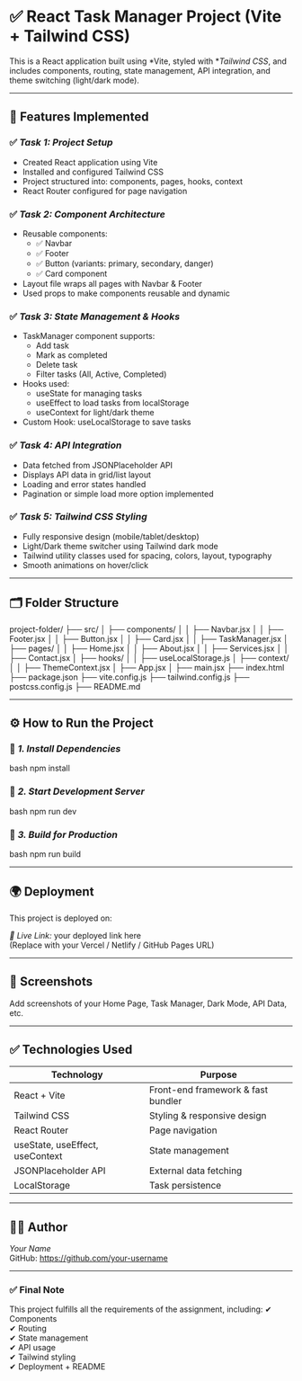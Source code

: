 # ✅ React Task Manager Project (Vite + Tailwind CSS)

This is a React application built using *Vite, styled with **Tailwind CSS*, and includes components, routing, state management, API integration, and theme switching (light/dark mode).

---

## 🚀 Features Implemented

### ✅ *Task 1: Project Setup*
- Created React application using Vite
- Installed and configured Tailwind CSS
- Project structured into: components, pages, hooks, context
- React Router configured for page navigation

### ✅ *Task 2: Component Architecture*
- Reusable components:
  - ✅ Navbar
  - ✅ Footer
  - ✅ Button (variants: primary, secondary, danger)
  - ✅ Card component
- Layout file wraps all pages with Navbar & Footer
- Used props to make components reusable and dynamic

### ✅ *Task 3: State Management & Hooks*
- TaskManager component supports:
  - Add task
  - Mark as completed
  - Delete task
  - Filter tasks (All, Active, Completed)
- Hooks used:
  - useState for managing tasks
  - useEffect to load tasks from localStorage
  - useContext for light/dark theme
- Custom Hook: useLocalStorage to save tasks

### ✅ *Task 4: API Integration*
- Data fetched from JSONPlaceholder API
- Displays API data in grid/list layout
- Loading and error states handled
- Pagination or simple load more option implemented

### ✅ *Task 5: Tailwind CSS Styling*
- Fully responsive design (mobile/tablet/desktop)
- Light/Dark theme switcher using Tailwind dark mode
- Tailwind utility classes used for spacing, colors, layout, typography
- Smooth animations on hover/click

---

## 🗂 Folder Structure


project-folder/
├── src/
│   ├── components/
│   │   ├── Navbar.jsx
│   │   ├── Footer.jsx
│   │   ├── Button.jsx
│   │   ├── Card.jsx
│   │   ├── TaskManager.jsx
│   ├── pages/
│   │   ├── Home.jsx
│   │   ├── About.jsx
│   │   ├── Services.jsx
│   │   ├── Contact.jsx
│   ├── hooks/
│   │   ├── useLocalStorage.js
│   ├── context/
│   │   ├── ThemeContext.jsx
│   ├── App.jsx
│   ├── main.jsx
├── index.html
├── package.json
├── vite.config.js
├── tailwind.config.js
├── postcss.config.js
├── README.md


---

## ⚙ How to Run the Project

### 📌 *1. Install Dependencies*
bash
npm install


### 📌 *2. Start Development Server*
bash
npm run dev


### 📌 *3. Build for Production*
bash
npm run build


---

## 🌍 Deployment

This project is deployed on:

*🔗 Live Link:* your deployed link here  
(Replace with your Vercel / Netlify / GitHub Pages URL)

---

## 📸 Screenshots

Add screenshots of your Home Page, Task Manager, Dark Mode, API Data, etc.

---

## ✅ Technologies Used

| Technology     | Purpose                             |
|----------------|--------------------------------------|
| React + Vite   | Front-end framework & fast bundler  |
| Tailwind CSS   | Styling & responsive design          |
| React Router   | Page navigation                      |
| useState, useEffect, useContext | State management   |
| JSONPlaceholder API | External data fetching        |
| LocalStorage   | Task persistence                    |

---

## 👩‍💻 Author

*Your Name*  
GitHub: https://github.com/your-username

---

### ✅ Final Note
This project fulfills all the requirements of the assignment, including:
✔ Components  
✔ Routing  
✔ State management  
✔ API usage  
✔ Tailwind styling  
✔ Deployment + README